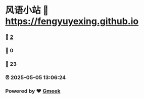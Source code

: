 # 风语小站 :link: https://fengyuyexing.github.io 
### :page_facing_up: [2](https://fengyuyexing.github.io/tag.html) 
### :speech_balloon: 0 
### :hibiscus: 23 
### :alarm_clock: 2025-05-05 13:06:24 
### Powered by :heart: [Gmeek](https://github.com/Meekdai/Gmeek)
